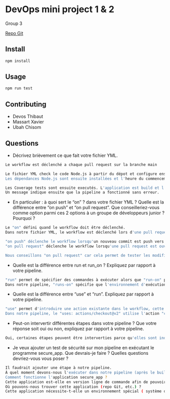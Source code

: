 # DevOps mini project 1 & 2

Group 3


[Repo Git](https://github.com/xavier-massart-vinci/devops-mini-proj-tdd-greetings)

## Install

```bash
npm install
```

## Usage

```bash
npm run test

```

## Contributing

- Devos Thibaut
- Massart Xavier
- Ubah Chisom


## Questions

- Décrivez brièvement ce que fait votre fichier YML.  
```bash
Le workflow est déclenché a chaque pull request sur la branche main

Le fichier YML check le code Node.js à partir du dépot et configure ensuite l'environnement Node.js.
Les dépendances Node.js sont ensuite installées et l'heure du commencement de la pipeline est affichée.

Les Coverage tests sont ensuite executés. L'application est build et l'heure de la fin de la pipelin est affichée.
Un message indique ensuite que la pipeline a fonctionné sans erreur.
```

- En particulier : à quoi sert le “on” ? dans votre fichier YML ?  Quelle est la différence entre “on push” et “on pull request”. Que conseilleriez-vous comme option parmi ces 2 options à un groupe de développeurs junior ? Pourquoi ? 
```bash
Le "on" défini quand le workflow doit être déclenché. 
Dans notre fichier YML, le workflow est déclenché lors d'une pull request. 

"on push" déclenche le workflow lorsqu'un nouveau commit est push vers la branche spécifiée.
"on pull request" déclenche le workflow lorsqu'une pull request est ouverte ou mise à jour.

Nous conseillons "on pull request" car cela permet de tester les modifications avant la fusion. Cela permet donc d'éviter l'intégration de code incrorrect ou non testé sur la branche principale.
```

- Quelle est la différence entre run et run_on ?  Expliquez par rapport à votre pipeline.  
```bash
"run" permet de spécifier des commandes à exécuter alors que "run-on" permet de spécifier l'environnement d'exécution.
Dans notre pipeline, "runs-on" spécifie que l'environnement d'exécution est ubuntu-latest et les "run" définissent les commandes à exécuter dans une des étape du workflow
```

- Quelle est la différence entre “use” et “run”. Expliquez par rapport à votre pipeline. 
```bash
"use" permet d'introduire une action existante dans le workflow, cette action est réutilisable alors que "run" permet de spécifier des commandes à exécuter.
Dans notre pipeline, le "uses: actions/checkout@v2" utilise l'action "checkout" de la version "v2" fournie par le référenciel d'actions github et les "run" définissent les commandes à exécuter dans une des étape du workflow.
```

- Peut-on intervertir différentes étapes dans votre pipeline ? Que votre réponse soit oui ou non, expliquez par rapport à votre pipeline. 
```bash
Oui, certaines étapes peuvent être interverties parce qu'elles sont indépendantes. Ce n'est pas le cas de toutes les étapes. Par exemple l'heure de début ou de fin ne peut pas être intervertie sinon ca fausserais le résultat. Le build non plus ne peut pas être interverti car il dépend du succès des étapes de correction de format et tests.
```

- Je veux ajouter un test de sécurité sur mon pipeline en exécutant le programme secure_app. Que devrais-je faire ?  Quelles questions devriez-vous vous poser ? 
```bash
Il faudrait ajouter une étape à notre pipeline. 
À quel moment devons-nous l'exécuter dans notre pipeline (après le build) ? 
Comment fonctionne l'application secure_app ? 
Cette application est-elle en version ligne de commande afin de pouvoir la lancer dans une pipeline ? 
Où pouvons-nous trouver cette application (repo Git, etc.) ? 
Cette application nécessite-t-elle un environnement spécial ( système d'exploitation, etc. ) ?
```
